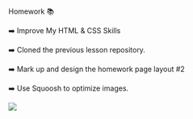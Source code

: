 Homework 📚

:arrow_right:  Improve My HTML & CSS Skills

:arrow_right: Cloned the previous lesson repository.

:arrow_right: Mark up and design the homework page layout #2

:arrow_right: Use Squoosh to optimize images.


![](https://media.giphy.com/media/gh0RRgkTXedvF0pDc0/giphy.gif)
